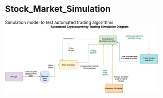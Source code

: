# Stock_Market_Simulation
Simulation model to test automated trading algorithms
![alt text](https://github.com/hacasper/Stock_Market_Simulation/blob/main/Simulation%20System%20Diagram-System%20Diagram.png?raw=true)

